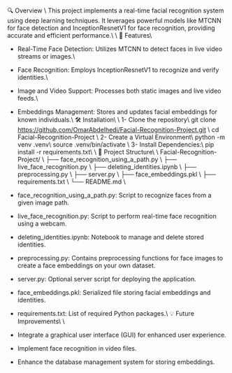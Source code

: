 🔍 Overview \\
This project implements a real-time facial recognition system using deep learning techniques. It leverages powerful models like MTCNN for face detection and InceptionResnetV1 for face recognition, providing accurate and efficient performance.\\
\\
🚀 Features\\
* Real-Time Face Detection: Utilizes MTCNN to detect faces in live video streams or images.\\
* Face Recognition: Employs InceptionResnetV1 to recognize and verify identities.\\
* Image and Video Support: Processes both static images and live video feeds.\\
* Embeddings Management: Stores and updates facial embeddings for known individuals.\\
🛠️ Installation\\
\\
1- Clone the repository\\
git clone https://github.com/OmarAbdelhedi/Facial-Recognition-Project.git \\
cd Facial-Recognition-Project \\
2- Create a Virtual Environment\\
python -m venv .venv\\
source .venv/bin/activate  \\
3- Install Dependencies:\\
pip install -r requirements.txt\\
\\
📁 Project Structure\\
\\
Facial-Recognition-Project/            \\
├── face_recognition_using_a_path.py    \\
├── live_face_recognition.py            \\
├── deleting_identities.ipynb            \\
├── preprocessing.py            \\
├── server.py    \\
├── face_embeddings.pkl  \\
├── requirements.txt    \\
└── README.md        \\

* face_recognition_using_a_path.py: Script to recognize faces from a given image path. 
* live_face_recognition.py: Script to perform real-time face recognition using a webcam.
* deleting_identities.ipynb: Notebook to manage and delete stored identities.
* preprocessing.py: Contains preprocessing functions for face images to create a face embeddings on your own dataset.
* server.py: Optional server script for deploying the application.
* face_embeddings.pkl: Serialized file storing facial embeddings and identities.
* requirements.txt: List of required Python packages.\\
💡 Future Improvements\\
\\
* Integrate a graphical user interface (GUI) for enhanced user experience.
* Implement face recognition in video files.
* Enhance the database management system for storing embeddings.




